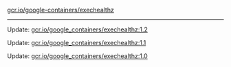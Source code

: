 [gcr.io/google-containers/exechealthz](https://hub.docker.com/r/cruse/exechealthz/tags/) 

----
Update: [gcr.io/google_containers/exechealthz:1.2](https://hub.docker.com/r/cruse/exechealthz/tags/)

Update: [gcr.io/google_containers/exechealthz:1.1](https://hub.docker.com/r/cruse/exechealthz/tags/)

Update: [gcr.io/google_containers/exechealthz:1.0](https://hub.docker.com/r/cruse/exechealthz/tags/)

